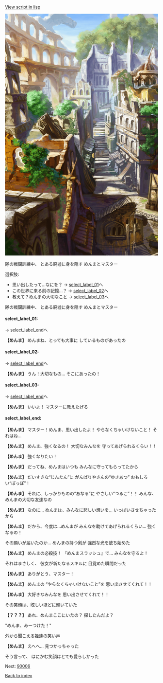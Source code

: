 [View script in lisp](../scripts/10211303.txt)

![ghost_town.png](../images/backgrounds/ghost_town.png)

隊の戦闘訓練中、
とある廃墟に身を隠す
めんまとマスター

選択肢:
- 思い出したって…なにを？ → [select_label_01](#select_label_01)へ
- この世界に来る前の記憶…？ → [select_label_02](#select_label_02)へ
- 教えて？めんまの大切なこと → [select_label_03](#select_label_03)へ

隊の戦闘訓練中、
とある廃墟に身を隠す
めんまとマスター

#### select_label_01:
 → [select_label_end](#select_label_end)へ

**【めんま】**
めんまね、とっても大事に
しているものがあったの

#### select_label_02:
 → [select_label_end](#select_label_end)へ

**【めんま】**
うん！大切なもの…
そこにあったの！

#### select_label_03:
 → [select_label_end](#select_label_end)へ

**【めんま】**
いいよ！
マスターに教えたげる

#### select_label_end:

**【めんま】**
マスター！めんま、思い出したよ！
やらなくちゃいけないこと！
それはね…

**【めんま】**
めんま、強くなるの！
大切なみんなを
守ってあげられるくらい！！

**【めんま】**
強くなりたい！

**【めんま】**
だってね、めんまはいつも
みんなに守ってもらってたから

**【めんま】**
だいすきな“じんたん”に
がんばりやさんの“ゆきあつ”
おもしろい“ぽっぽ”！

**【めんま】**
それに、しっかりものの“あなる”に
やさしい“つるこ”！！
みんな、めんまの大切な友達なの

**【めんま】**
なのに…
めんまは、みんなに悲しい想いを…
いっぱいさせちゃったから

**【めんま】**
だから、今度は…めんまが
みんなを助けてあげられるくらい…
強くなるの！

その願いが届いたのか…
めんまの持つ剣が
強烈な光を放ち始めた

**【めんま】**
めんまの必殺技！
『めんまスラッシュ』で…
みんなを守るよ！

それはまさしく、
彼女が新たなるスキルに
目覚めた瞬間だった

**【めんま】**
ありがとう、マスター！

**【めんま】**
めんまの
“やらなくちゃいけないこと”を
思い出させてくれて！！

**【めんま】**
大好きなみんなを
思い出させてくれて！！

その笑顔は、眩しいほどに輝いていた

**【？？？】**
あれ、めんまここにいたの？ 
探したんだよ？

"めんま、みーつけた！"

外から聞こえる姫達の笑い声

**【めんま】**
えへへ…
見つかっちゃった

そう言って、
はにかむ笑顔はとても愛らしかった

Next: [90006](90006.md)

[Back to index](index.md)

